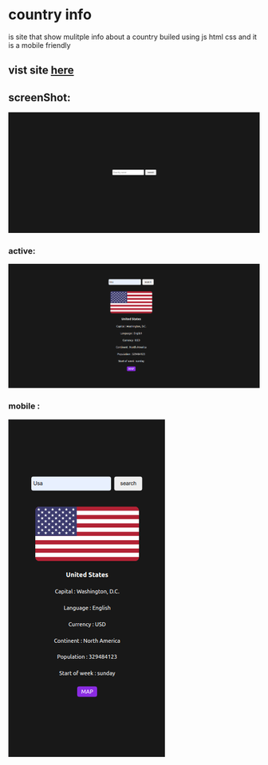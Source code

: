 # country info

is site that show mulitple info about a country builed using js html css and it is a mobile friendly

## vist site [here](https://country-info-pi.vercel.app/)

## screenShot:

![screeshot](./assets/Screenshot%20Capture%20-%202022-07-31%20-%2019-53-20.png)

### active:

![screenshot Active](./assets/Screenshot%20Capture%20-%202022-07-31%20-%2019-53-38.png)

### mobile :

![mobile View](./assets/mobileview.png)
